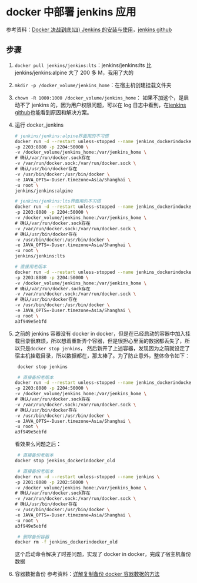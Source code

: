 # docker 中部署 jenkins 应用

参考资料：[Docker 决战到底(四) Jenkins 的安装与使用](https://www.jianshu.com/p/01bb90bfcabb)，[jenkins github](https://github.com/jenkinsci/docker)

## 步骤

1. `docker pull jenkins/jenkins:lts`：jenkins/jenkins:lts 比 jenkins/jenkins:alpine 大了 200 多 M，我用了大的
2. `mkdir -p /docker_volume/jenkins_home`：在宿主机创建挂载文件夹
3. `chown -R 1000:1000 /docker_volume/jenkins_home`：
   如果不加这个，是启动不了 jenkins 的，因为用户权限问题，可以在 log 日志中看到，在[jenkins github](https://github.com/jenkinsci/docker)也能看到原因和解决方案。
4. 运行 docker_jenkins

   ```bash
   # jenkins/jenkins:alpine界面用的不习惯
   docker run -d --restart unless-stopped --name jenkins_dockerindocker \
   -p 2203:8080 -p 2204:50000 \
   -v /docker_volume/jenkins_home:/var/jenkins_home \
   # 确认/var/run/docker.sock存在
   -v /var/run/docker.sock:/var/run/docker.sock \
   # 确认/usr/bin/docker存在
   -v /usr/bin/docker:/usr/bin/docker \
   -e JAVA_OPTS=-Duser.timezone=Asia/Shanghai \
   -u root \
   jenkins/jenkins:alpine
   ```

   ```bash
   # jenkins/jenkins:lts界面用的不习惯
   docker run -d --restart unless-stopped --name jenkins_dockerindocker_lts \
   -p 2203:8080 -p 2204:50000 \
   -v /docker_volume/jenkins_home:/var/jenkins_home \
   # 确认/var/run/docker.sock存在
   -v /var/run/docker.sock:/var/run/docker.sock \
   # 确认/usr/bin/docker存在
   -v /usr/bin/docker:/usr/bin/docker \
   -e JAVA_OPTS=-Duser.timezone=Asia/Shanghai \
   -u root \
   jenkins/jenkins:lts
   ```

   ```bash
   # 直接用老版本
   docker run -d --restart unless-stopped --name jenkins_dockerindocker_old \
   -p 2203:8080 -p 2204:50000 \
   -v /docker_volume/jenkins_home:/var/jenkins_home \
   # 确认/var/run/docker.sock存在
   -v /var/run/docker.sock:/var/run/docker.sock \
   # 确认/usr/bin/docker存在
   -v /usr/bin/docker:/usr/bin/docker \
   -e JAVA_OPTS=-Duser.timezone=Asia/Shanghai \
   -u root \
   a3f949e5ebfd
   ```

5. 之前的 jenkins 容器没有 docker in docker，但是在已经启动的容器中加入挂载目录很麻烦，所以想着重新弄个容器，但是很担心里面的数据都丢失了，所以只是`docker stop jenkins`，
   然后新开了上述容器，发现因为之前就设定了宿主机挂载目录，所以数据都在，那太棒了。为了防止意外，整体命令如下：

   ```bash
    docker stop jenkins
   ```

   ```bash
    # 直接备份老版本
   docker run -d --restart unless-stopped --name jenkins_dockerindocker_old \
   -p 2203:8080 -p 2204:50000 \
   -v /docker_volume/jenkins_home:/var/jenkins_home \
   # 确认/var/run/docker.sock存在
   -v /var/run/docker.sock:/var/run/docker.sock \
   # 确认/usr/bin/docker存在
   -v /usr/bin/docker:/usr/bin/docker \
   -e JAVA_OPTS=-Duser.timezone=Asia/Shanghai \
   -u root \
   a3f949e5ebfd
   ```

   看效果么问题之后：

   ```bash
    # 直接备份老版本
   docker stop jenkins_dockerindocker_old
   ```

   ```bash
    # 直接备份老版本
   docker run -d --restart unless-stopped --name jenkins \
   -p 2201:8080 -p 2202:50000 \
   -v /docker_volume/jenkins_home:/var/jenkins_home \
   # 确认/var/run/docker.sock存在
   -v /var/run/docker.sock:/var/run/docker.sock \
   # 确认/usr/bin/docker存在
   -v /usr/bin/docker:/usr/bin/docker \
   -e JAVA_OPTS=-Duser.timezone=Asia/Shanghai \
   -u root \
   a3f949e5ebfd
   ```

   ```bash
    # 删除备份容器
   docker rm -f jenkins_dockerindocker_old
   ```

   这个启动命令解决了时差问题，实现了 docker in docker，完成了宿主机备份数据

6. 容器数据备份
   参考资料：[详解复制备份 docker 容器数据的方法](https://www.jb51.net/article/183644.htm)
